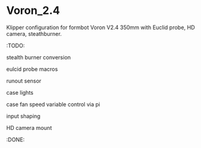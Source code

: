 # Voron_2.4
Klipper configuration for formbot Voron V2.4 350mm with Euclid probe, HD camera, steathburner.


:TODO:

stealth burner conversion

eulcid probe macros

runout sensor

case lights

case fan speed variable control via pi

input shaping

HD camera mount




:DONE:
